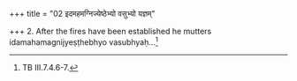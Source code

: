 +++
title = "02 इदमहमग्निज्येष्ठेभ्यो वसुभ्यो यज्ञम्"

+++
2. After the fires have been established he mutters idamahamagnijyeṣṭhebhyo vasubhyaḥ...[^1]  

[^1]: TB III.7.4.6-7.  
